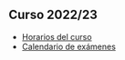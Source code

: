 ## Curso 2022/23

- [Horarios del curso](https://udcgal.sharepoint.com/:b:/s/repositoriofic/EQJCTkDffvxHnQ_4f_CoS8kBEb6-HCA6JM0KpdK7_LeK_Q?e=Om21tG)
- [Calendario de exámenes](https://udcgal.sharepoint.com/:b:/s/repositoriofic/EfoOt-PtPuVLhIfvK1m2S-gBPiHkiTgXVxnNI-xXCeOXWw?e=B2JKTF)
